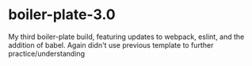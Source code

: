 # boiler-plate-3.0
My third boiler-plate build, featuring updates to webpack, eslint, and the addition of babel. Again didn't use previous template to further practice/understanding
